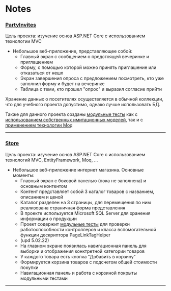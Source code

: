 # Notes
### [PartyInvites](https://github.com/konarparti/notes/tree/master/PartyInvites)
Цель проекта: изучение основ ASP.NET Core с использованием технологии MVC
- Небольшое веб-приложение, представляющее собой:  
  - Главный экран с сообщением о предстоящей вечеринке и приглашением 
  - Форму, с помощью которой можно принять приглашение или отказаться от нешл  
  - Экран завершения опроса с предложением посмотреть, кто уже заполнил форму и будет на вечеринке  
  - Таблица с теми, кто прошел "опрос" и выразил согласие прийти  
  
  
Хранение данных о посетителях осуществляется в обычной коллекции, что для учебного проекта допустимо, однако лучше использовать БД.  

Также для данного проекта созданы [модульные тесты](https://github.com/konarparti/notes/tree/master/PartyInvites.Tests) как с [использованием собственных имитационных моделей](https://github.com/konarparti/notes/commit/ff74c9703421753dea0348ee9f8423030754608b#diff-0a534eb3bad169a943bc0f6cacceee241f33b8c5317002a01028d3d6ddf786b5), так и с [применением технологии Moq](https://github.com/konarparti/notes/commit/a36438ec66c962eda76ce9e6bffeb547119b4d9b#diff-0a534eb3bad169a943bc0f6cacceee241f33b8c5317002a01028d3d6ddf786b5)  

---
### [Store](https://github.com/konarparti/notes/tree/master/Store)
Цель проекта: изучение основ ASP.NET Core с использованием технологий MVC, EntityFramework, Moq, ...
- Небольшое веб-приложение интернет магазина. Основные моменты:  
  - Главный экран с боковой панелью (пока не заполнена) и основным контентом
  - Контент представляет собой 3 каталог товаров с названием, описанием и ценой
  - Каталог разделен на 3 страницы, для перемещения по ним реализована страничная форма представления
  - В проекте используется Microsoft SQL Server для хранения информации о продукции
  - Проект содержит [модульные тесты](https://github.com/konarparti/notes/tree/master/Store.Tests) для проверки работоспособности контроллеров и класса вспомогательной функции дескриптора PageLinkTagHelper
  - (upd 5.02.22)
  - На главном экране появилась навигационная панель для выборки и отображения конктретной категории товаров
  - У каждого товара есть кнопка "Добавить в корзину"
  - Формируется корзина товаров с подсчетом общей стоимости покупки
  - Навигационная панель и работа с корзиной покрыты модульными тестами
 ---   
 
